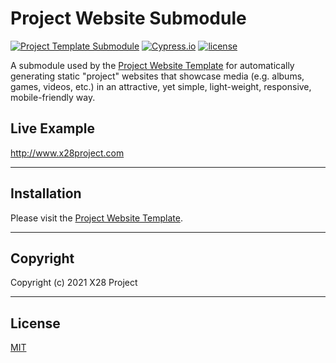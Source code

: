 # Project Website Submodule

[![Project Template Submodule](https://img.shields.io/github/package-json/v/x28project/project-website-submodule)](https://github.com/x28project/project-website-submodule)
[![Cypress.io](https://img.shields.io/badge/tested%20with-Cypress-04C38E)](https://www.cypress.io/)
[![license](https://img.shields.io/github/license/x28project/project-website-submodule)](LICENSE)

A submodule used by the [Project Website Template](https://github.com/x28project/project-website-template) for automatically generating static "project" websites that showcase media (e.g. albums, games, videos, etc.) in an attractive, yet simple, light-weight, responsive, mobile-friendly way.

## Live Example

http://www.x28project.com

---

## Installation

Please visit the [Project Website Template](https://github.com/x28project/project-website-template).

---

## Copyright

Copyright (c) 2021 X28 Project

---

## License

[MIT](LICENSE)
